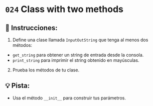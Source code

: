 # `024` Class with two methods

## 📝 Instrucciones:

1. Define una clase llamada `InputOutString` que tenga al menos dos métodos:
+ `get_string` para obtener un string de entrada desde la consola.
+ `print_string` para imprimir el string obtenido en mayúsculas.

2. Prueba los métodos de tu clase.

## 💡 Pista:

+ Usa el método `__init__` para construir tus parámetros.
